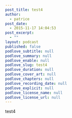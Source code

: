 ```yaml
---
post_title: test4
author:
  - patrice
post_date:
  - 2015-11-17 14:04:53
post_excerpt:
  - ""
layout: podcast
published: false
podlove_subtitle: null
podlove_summary: null
podlove_enable: null
podlove_slug: test4
podlove_duration: null
podlove_cover_art: null
podlove_chapters: null
podlove_recording_date: null
podlove_explicit: null
podlove_license_name: null
podlove_license_url: null
---
```

test4